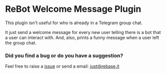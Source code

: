 # ReBot Welcome Message Plugin

This plugin isn't useful for who is already in a Telegram group chat.

It just send a welcome message for every new user telling there is a bot that a user can interact with.
And, also, prints a funny message when a user left the group chat.


### Did you find a bug or do you have a suggestion?
Feel free to raise a [issue](https://github.com/rebase-it/rebot/issues/new) or send a email: just@rebase.it